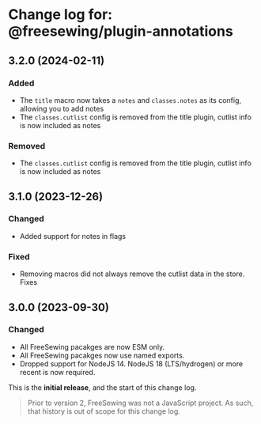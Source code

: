 # Change log for: @freesewing/plugin-annotations


## 3.2.0 (2024-02-11)

### Added

 - The `title` macro now takes a `notes` and `classes.notes` as its config, allowing you to add notes
 - The `classes.cutlist` config is removed from the title plugin, cutlist info is now included as notes

### Removed

 - The `classes.cutlist` config is removed from the title plugin, cutlist info is now included as notes

## 3.1.0 (2023-12-26)

### Changed

 - Added support for notes in flags

### Fixed

 - Removing macros did not always remove the cutlist data in the store. Fixes

## 3.0.0 (2023-09-30)

### Changed

 - All FreeSewing pacakges are now ESM only.
 - All FreeSewing pacakges now use named exports.
 - Dropped support for NodeJS 14. NodeJS 18 (LTS/hydrogen) or more recent is now required.


This is the **initial release**, and the start of this change log.

> Prior to version 2, FreeSewing was not a JavaScript project.
> As such, that history is out of scope for this change log.

